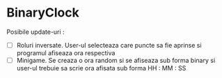 # BinaryClock
Posibile update-uri :
- [ ] Roluri inversate. User-ul selecteaza care puncte sa fie aprinse si programul afiseaza ora respectiva
- [ ] Minigame. Se creaza o ora random si se afiseaza sub forma binary si user-ul trebuie sa scrie ora afisata sub forma HH : MM : SS
